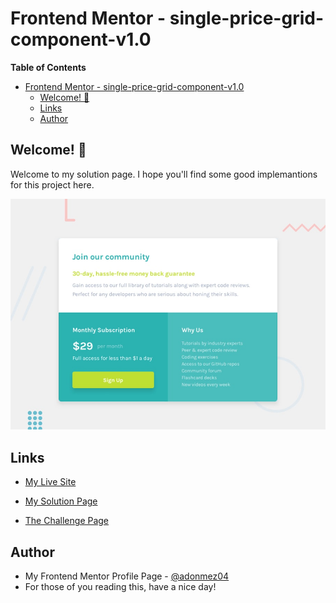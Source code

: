 # Frontend Mentor - single-price-grid-component-v1.0

**Table of Contents**

- [Frontend Mentor - single-price-grid-component-v1.0](#frontend-mentor---single-price-grid-component-v10)
  - [Welcome! 👋](#welcome-)
  - [Links](#links)
  - [Author](#author)

## Welcome! 👋

Welcome to my solution page. I hope you'll find some good implemantions for this project here.

![single-price-grid-component-v1.0](./design/desktop-preview.jpg)

## Links

- [My Live Site](https://adonmez04.github.io/single-price-grid-component-v1.1/)

- [My Solution Page](https://www.frontendmentor.io/solutions/singlepricegridcomponentv11-UqdW7NVI34)

- [The Challenge Page](https://www.frontendmentor.io/challenges/single-price-grid-component-5ce41129d0ff452fec5abbbc)

<!-- ## Overview -->

<!-- ## The Problems and Solutions -->

<!-- ## My Questions for The Community -->

<!-- ## Community Feedbacks -->

<!-- ## Good Implementations -->

<!-- ## Useful Resources -->

<!-- - [The link title](The link) -->

<!-- ## Acknowledgments -->

<!-- - Thanks XXX for your helpful comment. [@The profile hastag](The profile link) -->

## Author

- My Frontend Mentor Profile Page - [@adonmez04](https://www.frontendmentor.io/profile/adonmez04)
- For those of you reading this, have a nice day!
